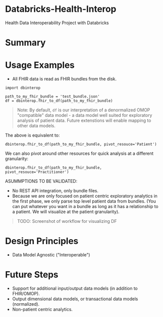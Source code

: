 # Databricks-Health-Interop
Health Data Interoperability Project with Databricks

# Summary

# Usage Examples

- All FHIR data is read as FHIR bundles from the disk.
```
import dbinterop

path_to_my_fhir_bundle = 'test_bundle.json'
df = dbinterop.fhir_to_df(path_to_my_fhir_bundle)
```

> Note: By default, `df` is our interpretation of
> a denormalized OMOP "compatible" data model - a
> data model well suited for exploratory analysis of
> patient data. Future extenstions will enable mapping
> to other data models.

The above is equivalent to:
```
dbinterop.fhir_to_df(path_to_my_fhir_bundle, pivot_resouce='Patient')
```
We can also pivot around other resources for quick analysis at
a different granularity:
```
dbinterop.fhir_to_df(path_to_my_fhir_bundle, pivot_resouce='Practitioner')
```

ASUMMPTIONS TO BE VALIDATED:
- No REST API integration, only bundle files.
- Because we are only focused on patient centric exploratory
  analytics in the first phase, we only parse top level patient
  data from bundles. (You can put whatever you want in
  a bundle as long as it has a relationship to a patient.
  We will visualize at the patient granularity).

> TODO: Screenshot of workflow for visualizing DF

# Design Principles
- Data Model Agnostic ("Interoperable")

# Future Steps
- Support for additional input/output data models (in addition to FHIR/OMOP).
- Output dimensional data models, or transactional data models (normalized).
- Non-patient centric analytics.
